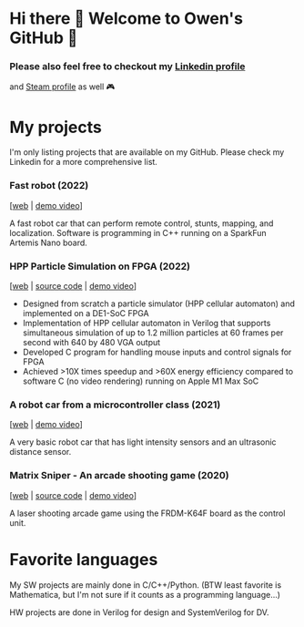 # Hi there 👋 Welcome to Owen's GitHub 🦉
### Please also feel free to checkout my [Linkedin profile](https://www.linkedin.com/in/owen-d/)
and [Steam profile](https://steamcommunity.com/id/owenoool/) as well 🎮

# My projects
I'm only listing projects that are available on my GitHub. Please check my Linkedin for a more comprehensive list.
### Fast robot (2022)
[[web](https://qd39l.github.io/fast-robots/) | [demo video](https://youtu.be/MGXwT600lhQ)]

A fast robot car that can perform remote control, stunts, mapping, and localization. Software is programming in C++ running on a SparkFun Artemis Nano board.

### HPP Particle Simulation on FPGA (2022)
[[web](https://qd39l.github.io/HPP-cellular-automaton-FPGA/index.html) | [source code](https://github.com/qd39l/HPP-cellular-automaton-FPGA/tree/main/hpp_automata_src) | [demo video](https://www.youtube.com/watch?v=KQd6q0IsZMc)]

- Designed from scratch a particle simulator (HPP cellular automaton) and implemented on a DE1-SoC FPGA
- Implementation of HPP cellular automaton in Verilog that supports simultaneous simulation of up to 1.2 million particles at 60 frames per second with 640 by 480 VGA output
- Developed C program for handling mouse inputs and control signals for FPGA
- Achieved >10X times speedup and >60X energy efficiency compared to software C (no video rendering) running on Apple M1 Max SoC

### A robot car from a microcontroller class (2021)
[[web](https://qd39l.github.io/intelligent-physical-system/) | [demo video](https://www.youtube.com/watch?v=WJnsooBZ7q8)]

A very basic robot car that has light intensity sensors and an ultrasonic distance sensor.

### Matrix Sniper - An arcade shooting game (2020)
[[web](https://qd39l.github.io/Matrix-Sniper/) | [source code](https://github.com/qd39l/Matrix-Sniper/tree/main/source) | [demo video](https://www.youtube.com/watch?v=PombbTEN6Gc)]

A laser shooting arcade game using the FRDM-K64F board as the control unit.

# Favorite languages
My SW projects are mainly done in C/C++/Python. (BTW least favorite is Mathematica, but I'm not sure if it counts as a programming language...)

HW projects are done in Verilog for design and SystemVerilog for DV.


<!--
**qd39l/qd39l** is a ✨ _special_ ✨ repository because its `README.md` (this file) appears on your GitHub profile.

Here are some ideas to get you started:

- 🔭 I’m currently working on ...
- 🌱 I’m currently learning ...
- 👯 I’m looking to collaborate on ...
- 🤔 I’m looking for help with ...
- 💬 Ask me about ...
- 📫 How to reach me: ...
- 😄 Pronouns: ...
- ⚡ Fun fact: ...
-->
